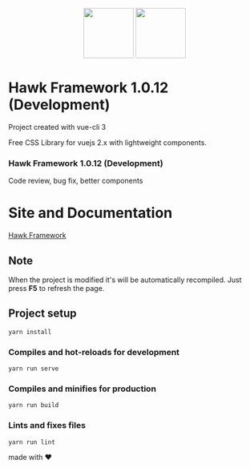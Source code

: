 <p align="center">
    <a href="https://vuejs.org/" target="_blank"><img width="100" height="100" src="https://vuejs.org/images/logo.png"/></a>
    <img width="100" height="100" src="https://github.com/edutucci/hawkframework/blob/master/public/img/hawk.png"/>
</p>

# Hawk Framework 1.0.12 (Development)
Project created with vue-cli 3

Free CSS Library for vuejs 2.x with lightweight components.

### Hawk Framework 1.0.12 (Development)
Code review, bug fix, better components

# Site and Documentation

<a href="https://edutucci.github.io/hawkframework/" target="_blank"> Hawk Framework </a>

<!---
## Installation

```bash
yarn add hawkframework
```

or

```bash
npm install hawkframework
```
-->

<!---
## Clone the project

Download the project using the git command using the terminal and install all dependences

```bash
git clone https://github.com/edutucci/hawkframework.git
```
-->

## Note

When the project is modified it's will be automatically recompiled. Just press <strong>F5</strong> to refresh the page.

## Project setup

```
yarn install
```

### Compiles and hot-reloads for development

```
yarn run serve
```

### Compiles and minifies for production

```
yarn run build
```

### Lints and fixes files

```
yarn run lint
```

made with ❤️ 
